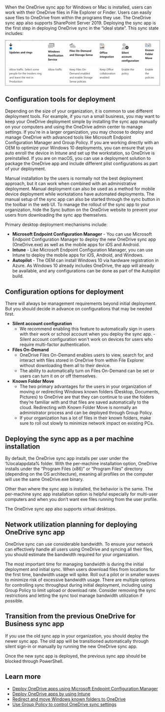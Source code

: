 When the OneDrive sync app for Windows or Mac is installed, users can work with their OneDrive files in File Explorer or Finder. Users can easily save files to OneDrive from within the programs they use. The OneDrive sync app also supports SharePoint Server 2019.  Deploying the sync app is the first step in deploying OneDrive sync in the “ideal state”. This sync state includes:
 
![The sync state includes](../media/configuration-tools-deployment.png)

## Configuration tools for deployment
Depending on the size of your organization, it is common to use different deployment tools. For example, if you run a small business, you may want to keep your OneDrive deployment simple by installing the sync app manually on your computers and using the OneDrive admin center to manage settings. If you're in a larger organization, you may choose to deploy and manage OneDrive with advanced tools like Microsoft Endpoint Configuration Manager and Group Policy. If you are working directly with an OEM to optimize your Windows 10 deployments, you can ensure that you auto enroll the device in Intune and set up the workstation, so OneDrive is preinstalled. If you are on macOS, you can use a deployment solution to package the OneDrive app and include different plist configurations as part of your deployment. 

Manual installation by the users is normally not the best deployment approach, but it can work when combined with an administrative deployment. Manual deployment can also be used as a method for mobile device deployment while workstations have automated deployments. The manual setup of the sync app can also be started through the sync button in the toolbar in the web UI. To manage the rollout of the sync app to your organization, hide the Sync button on the OneDrive website to prevent your users from downloading the sync app themselves.

Primary desktop deployment mechanisms include:
- **Microsoft Endpoint Configuration Manager** - You can use Microsoft Endpoint Configuration Manager to deploy the new OneDrive sync app (OneDrive.exe) as well as the mobile apps for iOS and Android. 
- **Intune** - Like Microsoft Endpoint Configuration Manager, you can use Intune to deploy the mobile apps for iOS, Android, and Windows.
- **Autopilot** - The OEM can install Windows 10 via hardware registration in Azure. As Windows 10 already includes OneDrive, the app will already be available, and any configurations can be done as part of the Autopilot build. 
 
## Configuration options for deployment
There will always be management requirements beyond initial deployment. But you should decide in advance on configurations that may be needed first. 
- **Silent account configuration**
    - We recommend enabling this feature to automatically sign in users with their work or school account when you deploy the sync app. 
    -Silent account configuration won't work on devices for users who require multi-factor authentication. 
- **Files On-Demand**
    - OneDrive Files On-Demand enables users to view, search for, and interact with files stored in OneDrive from within File Explorer without downloading them all to their device. 
    - The ability to automatically turn on Files On-Demand can be set or users can turn it on or off themselves. 
- **Known Folder Move**
    - The two primary advantages for the users in your organization of moving or redirecting Windows known folders (Desktop, Documents, Pictures) to OneDrive are that they can continue to use the folders they’re familiar with and that files are saved automatically to the cloud. Redirecting with Known Folder Move is normally an administrator process and can be deployed through Group Policy.
    - If your organization has a lot of files in their known folders, make sure to roll out slowly to minimize network impact on existing PCs. 

## Deploying the sync app as a per machine installation
By default, the OneDrive sync app installs per user under the %localappdata% folder. With the per-machine installation option, OneDrive installs under the “Program Files (x86)” or “Program Files” directory (depending on the OS architecture), meaning all profiles on the computer will use the same OneDrive.exe binary. 

Other than where the sync app is installed, the behavior is the same. The per-machine sync app installation option is helpful especially for multi-user computers and when you don’t want exe files running from the user profile. 

The OneDrive sync app also supports virtual desktops.

## Network utilization planning for deploying OneDrive sync app
OneDrive sync can use considerable bandwidth. To ensure your network can effectively handle all users using OneDrive and syncing all their files, you should estimate the bandwidth required for your organization. 

The most important time for managing bandwidth is during the initial deployment and initial sync. When users download files from locations for the first time, bandwidth usage will spike. Roll out a pilot or in smaller waves to minimize risk of excessive bandwidth usage. There are multiple options for controlling sync throughput during initial deployment, including using Group Policy to limit upload or download rate. Consider removing the sync restrictions and letting the sync tool manage bandwidth utilization if possible.

## Transition from the previous OneDrive for Business sync app
If you use the old sync app in your organization, you should deploy the newer sync app. The old app will be transitioned automatically through silent sign-in or manually by running the new OneDrive sync app. 

Once the new sync app is deployed, the previous sync app should be blocked through PowerShell.

## Learn more
- [Deploy OneDrive apps using Microsoft Endpoint Configuration Manager](https://docs.microsoft.com/onedrive/deploy-on-windows?azure-portal=true)
- [Deploy OneDrive apps by using Intune](https://docs.microsoft.com/onedrive/deploy-intune?azure-portal=true)
- [Redirect and move Windows known folders to OneDrive](https://docs.microsoft.com/onedrive/redirect-known-folders?azure-portal=true)
- [Use Group Policy to control OneDrive sync settings](https://docs.microsoft.com/onedrive/use-group-policy#use-onedrive-files-on-demand?azure-portal=true)
